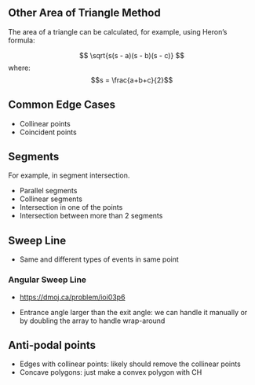 ## Other Area of Triangle Method
The area of a triangle can be calculated, for example, using Heron’s formula:

$$ \sqrt{s(s - a)(s - b)(s - c)} $$
where:
$$s = \frac{a+b+c}{2}$$

## Common Edge Cases
- Collinear points
- Coincident points

## Segments
For example, in segment intersection.
- Parallel segments
- Collinear segments
- Intersection in one of the points
- Intersection between more than 2 segments

## Sweep Line
- Same and different types of events in same point

### Angular Sweep Line
- https://dmoj.ca/problem/ioi03p6

- Entrance angle larger than the exit angle: we can handle it manually or by doubling the array to handle wrap-around

## Anti-podal points
- Edges with collinear points: likely should remove the collinear points
- Concave polygons: just make a convex polygon with CH
